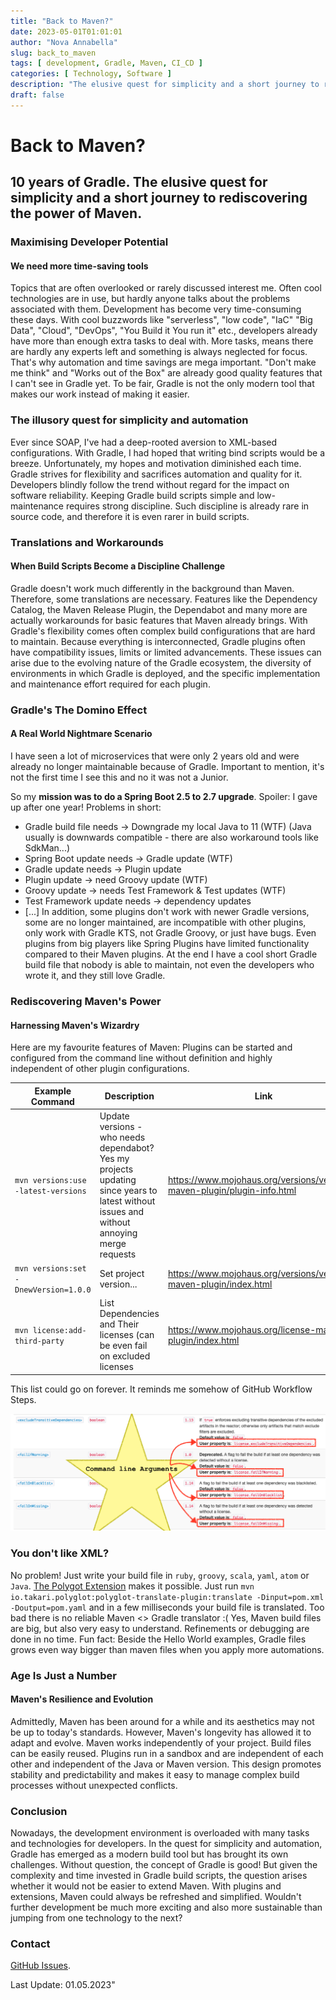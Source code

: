 ```yaml
---
title: "Back to Maven?"
date: 2023-05-01T01:01:01
author: "Nova Annabella"
slug: back_to_maven
tags: [ development, Gradle, Maven, CI_CD ]
categories: [ Technology, Software ]
description: "The elusive quest for simplicity and a short journey to rediscovering the power of Maven"
draft: false
---
```


# Back to Maven?

## 10 years of Gradle. The elusive quest for simplicity and a short journey to rediscovering the power of Maven.

### Maximising Developer Potential

#### We need more time-saving tools

Topics that are often overlooked or rarely discussed interest me. Often cool technologies are in use, but hardly anyone
talks about the problems associated with them.
Development has become very time-consuming these days.
With cool buzzwords like "serverless", "low code", "IaC" "Big Data", "Cloud", "DevOps", "You Build it You run it" etc.,
developers already have more than enough extra tasks to deal with. More tasks, means there are hardly any experts left
and something is always neglected for focus. That's why automation and time savings are mega important. "Don't make me
think" and "Works out of the Box" are already good quality features that I can't see in Gradle yet. To be fair, Gradle
is not the only modern tool that makes our work instead of making it easier.

### The illusory quest for simplicity and automation

Ever since SOAP, I've had a deep-rooted aversion to XML-based configurations. With Gradle, I had hoped that writing bind
scripts would be a breeze. Unfortunately, my hopes and motivation diminished each time. Gradle strives for flexibility
and sacrifices automation and quality for it. Developers blindly follow the trend without regard for the impact on
software reliability. Keeping Gradle build scripts simple and low-maintenance requires strong discipline. Such
discipline is already rare in source code, and therefore it is even rarer in build scripts.

### Translations and Workarounds

#### When Build Scripts Become a Discipline Challenge

Gradle doesn't work much differently in the background than Maven. Therefore, some translations are necessary. Features
like the Dependency Catalog, the Maven Release Plugin, the Dependabot and many more are actually workarounds for basic
features that Maven already brings. With Gradle's flexibility comes often complex build configurations that are hard to
maintain.
Because everything is interconnected, Gradle plugins often have compatibility issues, limits or limited advancements.
These issues can arise due to the evolving nature of the Gradle ecosystem, the diversity of environments in which Gradle
is deployed, and the specific implementation and maintenance effort required for each plugin.

### Gradle's The Domino Effect

#### A Real World Nightmare Scenario

I have seen a lot of microservices that were only 2 years old and were already no longer maintainable because of Gradle.
Important to mention, it's not the first time I see this and no it was not a Junior.

So my **mission was to do a Spring Boot 2.5 to 2.7 upgrade**. Spoiler: I gave up after one year! Problems in short:

* Gradle build file needs -> Downgrade my local Java to 11 (WTF) (Java usually is downwards compatible - there are also
  workaround tools like SdkMan...)
* Spring Boot update needs -> Gradle update (WTF)
* Gradle update needs -> Plugin update
* Plugin update -> need Groovy update (WTF)
* Groovy update -> needs Test Framework & Test updates (WTF)
* Test Framework update needs -> dependency updates
* \[...]
  In addition, some plugins don't work with newer Gradle versions, some are no longer maintained, are incompatible with
  other plugins, only work with Gradle KTS, not Gradle Groovy, or just have bugs. Even plugins from big players like
  Spring Plugins have limited functionality compared to their Maven plugins.
  At the end I have a cool short Gradle build file that nobody is able to maintain, not even the developers who wrote
  it, and they still love Gradle.

### Rediscovering Maven's Power

#### Harnessing Maven's Wizardry

Here are my favourite features of Maven:
Plugins can be started and configured from the command line without definition and highly independent of other plugin
configurations.

| Example Command                       | Description                                                                                                                               | Link                                                                     | 
|---------------------------------------|-------------------------------------------------------------------------------------------------------------------------------------------|--------------------------------------------------------------------------|
| `mvn versions:use -latest-versions`   | Update versions - who needs dependabot? Yes my projects updating since years to latest without issues and without annoying merge requests | https://www.mojohaus.org/versions/versions-maven-plugin/plugin-info.html |
| `mvn versions:set -DnewVersion=1.0.0` | Set project version...                                                                                                                    | https://www.mojohaus.org/versions/versions-maven-plugin/index.html       |
| `mvn license:add-third-party`         | List Dependencies and Their licenses (can be even fail on excluded licenses                                                               | https://www.mojohaus.org/license-maven-plugin/index.html                 | 

This list could go on forever. It reminds me somehow of GitHub Workflow Steps.

![maven_plugin_command_line_args](/images/content/maven_plugin_command_line_args.png)

### You don't like XML?

No problem! Just write your build file in `ruby`, `groovy`, `scala`, `yaml`, `atom`
or `Java`. [The Polygot Extension](https://github.com/takari/polyglot-maven) makes it possible.
Just run `mvn io.takari.polyglot:polyglot-translate-plugin:translate -Dinput=pom.xml -Doutput=pom.yaml` and in a few
milliseconds your build file is translated. Too bad there is no reliable Maven <> Gradle translator :(
Yes, Maven build files are big, but also very easy to understand. Refinements or debugging are done in no time.
Fun fact: Beside the Hello World examples, Gradle files grows even way bigger than maven files when you apply more
automations.

### Age Is Just a Number

#### Maven's Resilience and Evolution

Admittedly, Maven has been around for a while and its aesthetics may not be up to today's standards. However, Maven's
longevity has allowed it to adapt and evolve. Maven works independently of your project. Build files can be easily
reused.
Plugins run in a sandbox and are independent of each other and independent of the Java or Maven version. This design
promotes stability and predictability and makes it easy to manage complex build processes without unexpected conflicts.

### Conclusion

Nowadays, the development environment is overloaded with many tasks and technologies for developers. In the quest for
simplicity and automation, Gradle has emerged as a modern build tool but has brought its own challenges.
Without question, the concept of Gradle is good! But given the complexity and time invested in Gradle build scripts, the
question arises whether it would not be easier to extend Maven. With plugins and extensions, Maven could always be
refreshed and simplified. Wouldn't further development be much more exciting and also more sustainable than jumping from
one technology to the next?

### Contact

[GitHub Issues](https://github.com/NovaAnnabella/the_unspoken/issues/new/choose).

Last Update: 01.05.2023"
